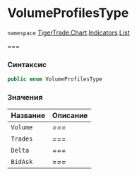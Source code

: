 # VolumeProfilesType

`namespace` [TigerTrade.Chart](../../../../).[Indicators](../).[List](./)

\===

### Синтаксис

```csharp
public enum VolumeProfilesType
```

### Значения

| Название | Описание |
| -------- | -------- |
| `Volume` | _===_    |
| `Trades` | _===_    |
| `Delta`  | _===_    |
| `BidAsk` | _===_    |
